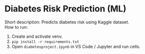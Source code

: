 # Diabetes Risk Prediction (ML)

Short description: Predicts diabetes risk using Kaggle dataset.  
How to run:
1. Create and activate venv.
2. `pip install -r requirements.txt`
3. Open `diabetesproject.ipynb` in VS Code / Jupyter and run cells.
